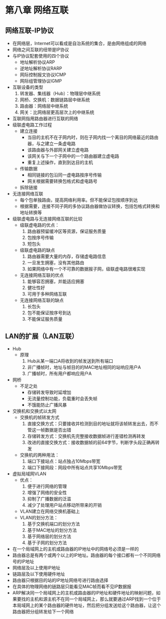 # 第八章 网络互联
## 网络互联-IP协议
- 在网络层，Internet可以看成是自治系统的集合，是由网络组成的网络
- 网络之间互联的纽带是IP协议
- 与IP协议配套使用的四个协议
    - 地址解析协议ARP
    - 逆地址解析协议RARP
    - 网际控制报文协议ICMP
    - 网际组管理协议IGMP
- 互联设备的类型
    1. 转发器、集线器（Hub）：物理层中继系统
    1. 网桥、交换机：数据链路层中继系统
    1. 路由器：网络层中继系统
    1. 网关：比网络层更高层次上的中继系统
- 互联网指用路由器进行互联的网络
- 级联虚电路工作过程
    - 建立连接
        - 当目的主机不在子网内时，则在子网内找一个离目的网络最近的路由器，与之建立一条虚电路
        - 该路由器与外部网关建立虚电路
        - 该网关与下一个子网中的一个路由器建立虚电路
        - 重复上述操作，直到到达目的主机
    - 传输数据
        - 相同链接的包沿同一虚电路按序号传输
        - 网关根据需要转换包格式和虚电路号
    - 拆除链接
- 无连接网络互联
    - 每个包单独路由，提高网络利用率。但不能保证包按顺序到达
    - 根据需要，连接不同子网的多协议路由器做协议转换，包括包格式转换和地址转换等
- 级联虚电路与无连接网络互联的比较
    - 级联虚电路的优点：
        1. 路由器预留缓冲区等资源，保证服务质量
        1. 包按序号传输
        1. 短包头
    - 级联虚电路的缺点
        1. 路由器需要大量的内存，存储虚电路信息
        1. 一旦发生拥塞，没有其他路由
        1. 如果网络中有一个不可靠的数据报子网，级联虚电路很难实现
    - 无连接网络互联的优点
        1. 能够容忍拥塞，并能适应拥塞
        1. 健壮性好
        1. 可用于多种网络互联
    - 无连接网络互联的缺点
        1. 长包头
        1. 包不能保证按序号到达
        1. 不能保证服务质量
## LAN的扩展（LAN互联）
- Hub
    - 原理
        1. Hub从某一端口A将收到的帧发送到所有端口
        1. 非广播帧时，地址与帧目的的MAC地址相同的站响应用户A
        1. 广播帧时，所有用户都响应用户A
- 网桥
    - 不足之处
        - 存储转发导致时延增加
        - 无流量控制功能，负载重时会丢失帧
        - 不饿能防止广播风暴
- 交换机和交换式以太网
    - 交换机的帧转发方式
        1. 直接交换方式：只要接收并检测到目的地址就将该帧转发出去，而不管这一帧数据是否出错
        1. 存储转发方式：交换机先完整接收数据帧进行差错检测再转发
        1. 改进的直接交换方式：接收数据帧的前64字节，判断字头段正确再转发
    - 交换机的两种用法：
        1. 端口下接站点：站点独占10Mbps带宽
        1. 端口下接网段：网段中所有站点共享10Mbps带宽
- 虚拟局域网VLAN
    - 优点：
        1. 便于进行网络的管理
        1. 增强了网络的安全性
        1. 抑制了广播数据的泛滥
        1. 减少了处理用户站点移动所带来的开销
    - VLAN建立在网络交换机基础上
    - VLAN的划分方法：
        1. 基于交换机端口的划分方法
        1. 基于MAC地址的划分方法
        1. 基于网络层的划分方法
        1. 基于子网的划分方法
- 在一个局域网上的主机或路由器的IP地址中的网络号必须是一样的
- 路由器总是有两个或两个以上的IP地址。路由器的每个接口都有一个不同网络号的IP地址
- 网络层及以上使用IP地址
- 链路层及以下使用硬件地址
- 路由器只根据目的站的IP地址网络号进行路由选择
- 在具体的物理网络的链路层只能看见MAC帧而看不见IP数据报
- ARP解决同一个局域网上的主机或路由器的IP地址和硬件地址的映射问题，如果要找的主机和源主机不在同一个局域网上，那么就要通过ARP找到一个位于本局域网上的某个路由器的硬件地址，然后把分组发送给这个路由器，让这个路由器把分组转发给下一个网络